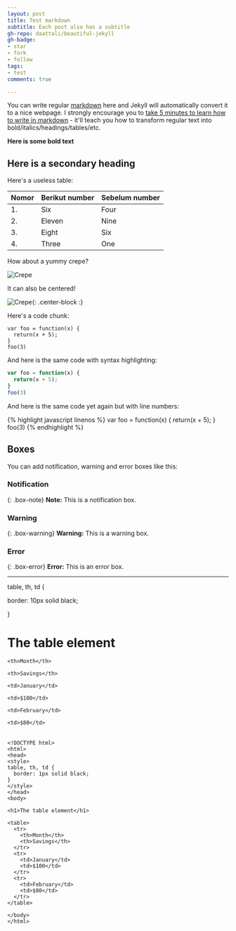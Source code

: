 ```yaml
---
layout: post
title: Test markdown
subtitle: Each post also has a subtitle
gh-repo: daattali/beautiful-jekyll
gh-badge:
- star
- fork
- follow
tags:
- test
comments: true

---
```

You can write regular [markdown](http://markdowntutorial.com/) here and Jekyll will automatically convert it to a nice webpage.  I strongly encourage you to [take 5 minutes to learn how to write in markdown](http://markdowntutorial.com/) - it'll teach you how to transform regular text into bold/italics/headings/tables/etc.

**Here is some bold text**

## Here is a secondary heading

Here's a useless table:

| Nomor | Berikut number | Sebelum number |
| :--- | :--- | :--- |
| 1. | Six | Four |
| 2. | Eleven | Nine |
| 3. | Eight | Six |
| 4. | Three | One |

How about a yummy crepe?

![Crepe](https://s3-media3.fl.yelpcdn.com/bphoto/cQ1Yoa75m2yUFFbY2xwuqw/348s.jpg)

It can also be centered!

![Crepe](https://s3-media3.fl.yelpcdn.com/bphoto/cQ1Yoa75m2yUFFbY2xwuqw/348s.jpg){: .center-block :}

Here's a code chunk:

    var foo = function(x) {
      return(x + 5);
    }
    foo(3)

And here is the same code with syntax highlighting:

```javascript
var foo = function(x) {
  return(x + 5);
}
foo(3)
```

And here is the same code yet again but with line numbers:

{% highlight javascript linenos %}
var foo = function(x) {
return(x + 5);
}
foo(3)
{% endhighlight %}

## Boxes

You can add notification, warning and error boxes like this:

### Notification

{: .box-note}
**Note:** This is a notification box.

### Warning

{: .box-warning}
**Warning:** This is a warning box.

### Error

{: .box-error}
**Error:** This is an error box.

<hr>

table, th, td {

  border: 10px solid black;

}

<h1>The table element</h1>

<table>

  <tr>

    <th>Month</th>

    <th>Savings</th>

  </tr>

  <tr>

    <td>January</td>

    <td>$100</td>

  </tr>

  <tr>

    <td>February</td>

    <td>$80</td>

  </tr>

</table>

    <!DOCTYPE html>
    <html>
    <head>
    <style>
    table, th, td {
      border: 1px solid black;
    }
    </style>
    </head>
    <body>
    
    <h1>The table element</h1>
    
    <table>
      <tr>
        <th>Month</th>
        <th>Savings</th>
      </tr>
      <tr>
        <td>January</td>
        <td>$100</td>
      </tr>
      <tr>
        <td>February</td>
        <td>$80</td>
      </tr>
    </table>
    
    </body>
    </html>
